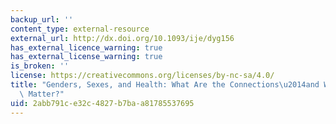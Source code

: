 ```yaml
---
backup_url: ''
content_type: external-resource
external_url: http://dx.doi.org/10.1093/ije/dyg156
has_external_licence_warning: true
has_external_license_warning: true
is_broken: ''
license: https://creativecommons.org/licenses/by-nc-sa/4.0/
title: "Genders, Sexes, and Health: What Are the Connections\u2014and Why Does It\
  \ Matter?"
uid: 2abb791c-e32c-4827-b7ba-a81785537695
---
```

